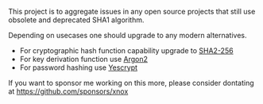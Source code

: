 This project is to aggregate issues in any open source projects that still use obsolete and deprecated SHA1 algorithm.

Depending on usecases one should upgrade to any modern alternatives.

* For cryptographic hash function capability upgrade to [SHA2-256](https://en.wikipedia.org/wiki/Template:Comparison_of_SHA_functions)
* For key derivation function use [Argon2](https://en.wikipedia.org/wiki/Argon2)
* For password hashing use [Yescrypt](https://www.openwall.com/yescrypt/)

If you want to sponsor me working on this more, please consider dontating at https://github.com/sponsors/xnox
